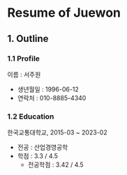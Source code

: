 # Resume of Juewon

## 1. Outline

### 1.1 Profile
이름 : 서주원

- 생년월일 : 1996-06-12
- 연락처 : 010-8885-4340

### 1.2 Education
한국교통대학교, 2015-03 ~ 2023-02

- 전공 : 산업경영공학
- 학점 : 3.3 / 4.5
  - 전공학점 : 3.42 / 4.5


